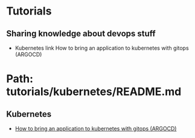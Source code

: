 # Tutorials
## Sharing knowledge about devops stuff

- Kubernetes
link How to bring an application to kubernetes with gitops (ARGOCD)
# Path: tutorials/kubernetes/README.md
## Kubernetes
- [How to bring an application to kubernetes with gitops (ARGOCD)](./1/README.md)

